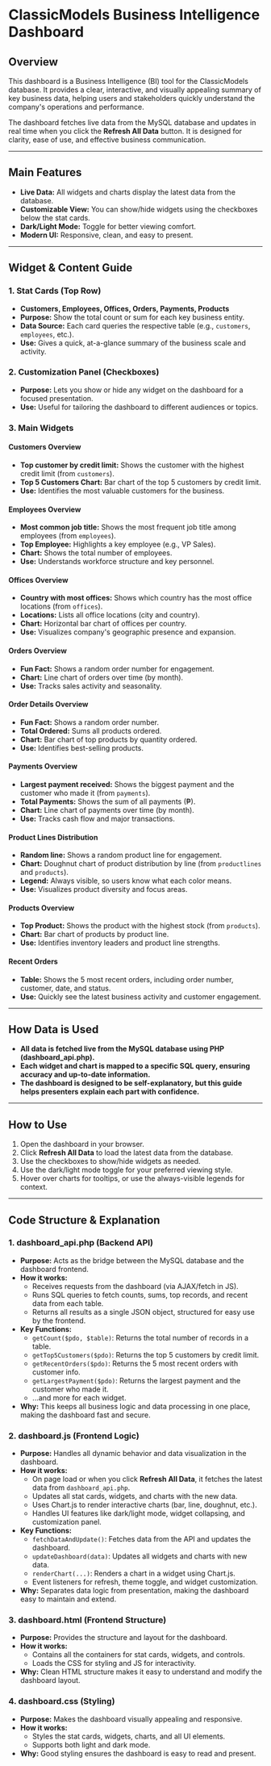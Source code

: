 # ClassicModels Business Intelligence Dashboard

## Overview

This dashboard is a Business Intelligence (BI) tool for the ClassicModels database. It provides a clear, interactive, and visually appealing summary of key business data, helping users and stakeholders quickly understand the company's operations and performance.

The dashboard fetches live data from the MySQL database and updates in real time when you click the **Refresh All Data** button. It is designed for clarity, ease of use, and effective business communication.

---

## Main Features

- **Live Data:** All widgets and charts display the latest data from the database.
- **Customizable View:** You can show/hide widgets using the checkboxes below the stat cards.
- **Dark/Light Mode:** Toggle for better viewing comfort.
- **Modern UI:** Responsive, clean, and easy to present.

---

## Widget & Content Guide

### 1. Stat Cards (Top Row)
- **Customers, Employees, Offices, Orders, Payments, Products**
- **Purpose:** Show the total count or sum for each key business entity.
- **Data Source:** Each card queries the respective table (e.g., `customers`, `employees`, etc.).
- **Use:** Gives a quick, at-a-glance summary of the business scale and activity.

### 2. Customization Panel (Checkboxes)
- **Purpose:** Lets you show or hide any widget on the dashboard for a focused presentation.
- **Use:** Useful for tailoring the dashboard to different audiences or topics.

### 3. Main Widgets

#### Customers Overview
- **Top customer by credit limit:** Shows the customer with the highest credit limit (from `customers`).
- **Top 5 Customers Chart:** Bar chart of the top 5 customers by credit limit.
- **Use:** Identifies the most valuable customers for the business.

#### Employees Overview
- **Most common job title:** Shows the most frequent job title among employees (from `employees`).
- **Top Employee:** Highlights a key employee (e.g., VP Sales).
- **Chart:** Shows the total number of employees.
- **Use:** Understands workforce structure and key personnel.

#### Offices Overview
- **Country with most offices:** Shows which country has the most office locations (from `offices`).
- **Locations:** Lists all office locations (city and country).
- **Chart:** Horizontal bar chart of offices per country.
- **Use:** Visualizes company's geographic presence and expansion.

#### Orders Overview
- **Fun Fact:** Shows a random order number for engagement.
- **Chart:** Line chart of orders over time (by month).
- **Use:** Tracks sales activity and seasonality.

#### Order Details Overview
- **Fun Fact:** Shows a random order number.
- **Total Ordered:** Sums all products ordered.
- **Chart:** Bar chart of top products by quantity ordered.
- **Use:** Identifies best-selling products.

#### Payments Overview
- **Largest payment received:** Shows the biggest payment and the customer who made it (from `payments`).
- **Total Payments:** Shows the sum of all payments (₱).
- **Chart:** Line chart of payments over time (by month).
- **Use:** Tracks cash flow and major transactions.

#### Product Lines Distribution
- **Random line:** Shows a random product line for engagement.
- **Chart:** Doughnut chart of product distribution by line (from `productlines` and `products`).
- **Legend:** Always visible, so users know what each color means.
- **Use:** Visualizes product diversity and focus areas.

#### Products Overview
- **Top Product:** Shows the product with the highest stock (from `products`).
- **Chart:** Bar chart of products by product line.
- **Use:** Identifies inventory leaders and product line strengths.

#### Recent Orders
- **Table:** Shows the 5 most recent orders, including order number, customer, date, and status.
- **Use:** Quickly see the latest business activity and customer engagement.

---

## How Data is Used
- **All data is fetched live from the MySQL database using PHP (dashboard_api.php).**
- **Each widget and chart is mapped to a specific SQL query, ensuring accuracy and up-to-date information.**
- **The dashboard is designed to be self-explanatory, but this guide helps presenters explain each part with confidence.**

---

## How to Use
1. Open the dashboard in your browser.
2. Click **Refresh All Data** to load the latest data from the database.
3. Use the checkboxes to show/hide widgets as needed.
4. Use the dark/light mode toggle for your preferred viewing style.
5. Hover over charts for tooltips, or use the always-visible legends for context.

---

## Code Structure & Explanation

### 1. **dashboard_api.php (Backend API)**
- **Purpose:** Acts as the bridge between the MySQL database and the dashboard frontend.
- **How it works:**
  - Receives requests from the dashboard (via AJAX/fetch in JS).
  - Runs SQL queries to fetch counts, sums, top records, and recent data from each table.
  - Returns all results as a single JSON object, structured for easy use by the frontend.
- **Key Functions:**
  - `getCount($pdo, $table)`: Returns the total number of records in a table.
  - `getTop5Customers($pdo)`: Returns the top 5 customers by credit limit.
  - `getRecentOrders($pdo)`: Returns the 5 most recent orders with customer info.
  - `getLargestPayment($pdo)`: Returns the largest payment and the customer who made it.
  - ...and more for each widget.
- **Why:** This keeps all business logic and data processing in one place, making the dashboard fast and secure.

### 2. **dashboard.js (Frontend Logic)**
- **Purpose:** Handles all dynamic behavior and data visualization in the dashboard.
- **How it works:**
  - On page load or when you click **Refresh All Data**, it fetches the latest data from `dashboard_api.php`.
  - Updates all stat cards, widgets, and charts with the new data.
  - Uses Chart.js to render interactive charts (bar, line, doughnut, etc.).
  - Handles UI features like dark/light mode, widget collapsing, and customization panel.
- **Key Functions:**
  - `fetchDataAndUpdate()`: Fetches data from the API and updates the dashboard.
  - `updateDashboard(data)`: Updates all widgets and charts with new data.
  - `renderChart(...)`: Renders a chart in a widget using Chart.js.
  - Event listeners for refresh, theme toggle, and widget customization.
- **Why:** Separates data logic from presentation, making the dashboard easy to maintain and extend.

### 3. **dashboard.html (Frontend Structure)**
- **Purpose:** Provides the structure and layout for the dashboard.
- **How it works:**
  - Contains all the containers for stat cards, widgets, and controls.
  - Loads the CSS for styling and JS for interactivity.
- **Why:** Clean HTML structure makes it easy to understand and modify the dashboard layout.

### 4. **dashboard.css (Styling)**
- **Purpose:** Makes the dashboard visually appealing and responsive.
- **How it works:**
  - Styles the stat cards, widgets, charts, and all UI elements.
  - Supports both light and dark mode.
- **Why:** Good styling ensures the dashboard is easy to read and present.



